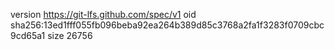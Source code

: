 version https://git-lfs.github.com/spec/v1
oid sha256:13ed1fff055fb096beba92ea264b389d85c3768a2fa1f3283f0709cbc9cd65a1
size 26756
